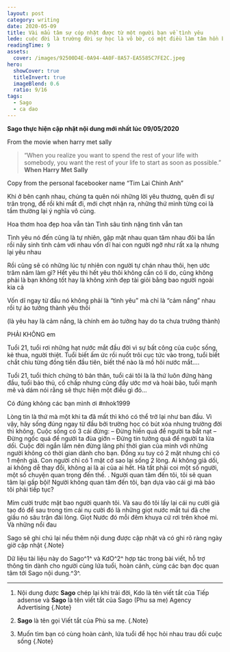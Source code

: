 ```yaml
---
layout: post
category: writing
date: 2020-05-09
title: Vài mẩu tâm sự cóp nhặt được từ một người bạn về tình yêu
lede: cuộc đời là trường đời sự học là vô bờ, có một điều làm tâm hồn bạn thanh thản thì đó là điều đáng quý nhất
readingTime: 9
assets:
  cover: /images/92500D4E-0A94-4A0F-8A57-EA5585C7FE2C.jpeg
hero:
  showCover: true
  titleInvert: true
  imageBlend: 0.6
  ratio: 9/16
tags:
  - Sago
  - ca dao
---
```

**Sago thực hiện cập nhật nội dung mới nhất lúc 09/05/2020**

From the movie when harry met sally

> “When you realize you want to spend the rest of your life with somebody, you want the rest of your life to start as soon as possible.” **When Harry Met Sally**

<Media ratio="844/1500" image="/images/92500D4E-0A94-4A0F-8A57-EA5585C7FE2C.jpeg"/>

Copy from the personal facebooker name “Tim Lai Chinh Anh”

Khi ở bên cạnh nhau, chúng ta quên nói những lời yêu thương, quên đi sự trân trọng, để rồi khi mất đi, mới chợt nhận ra, những thứ mình từng coi là tầm thường lại ý nghĩa vô cùng.


Hoa thơm hoa đẹp hoa vẫn tàn 
Tình sâu tình nặng tình vẫn tan


Tình yêu nó đến cũng là tự nhiên, gặp mặt nhau quan tâm nhau đôi ba lần rồi nãy sinh tình cảm với nhau vốn dĩ hai con người ngỡ như rất xa lạ nhưng lại yêu nhau

Rồi cũng sẽ có những lúc tự nhiên con người tự chán nhau thôi, hẹn ước trăm năm làm gì? Hết yêu thì hết yêu thôi không cần có lí do, cũng không phải là bạn không tốt hay là không xinh đẹp tài giỏi bằng bao người ngoài kia cả

Vốn dĩ ngay từ đầu nó không phải là “tình yêu” mà chỉ là “cảm nắng” nhau rồi tự ảo tưởng thành yêu thôi

(là yêu hay là cảm nắng, là chính em ảo tưởng hay do ta chưa trưởng thành)

PHẢI KHÔNG em


Tuổi 21, tuổi rơi những hạt nước mắt đầu đời vì sự bất công của cuộc sống, kẻ thua, người thiệt. Tuổi biết ấm ức rồi nuốt trôi cục tức vào trong, tuổi biết chắt chiu từng đồng tiền đầu tiên, biết thế nào là mồ hôi nước mắt….

Tuổi 21, tuổi thích chứng tỏ bản thân, tuổi cái tôi là là thứ luôn đứng hàng đầu, tuổi bảo thủ, cố chấp nhưng cũng đầy ước mơ và hoài bão, tuổi mạnh mẽ và dám nói rằng sẽ thực hiện một điều gì đó…

Có đúng không các bạn mình ơi
#nhok1999


Lòng tin là thứ mà một khi ta đã mất thì khó có thể trở lại như ban đầu. Vì vậy, hãy sống đúng ngay từ đầu bởi trường học có bút xóa nhưng trường đời thì không.
 Cuộc sống có 3 cái đừng:
– Đừng hiền quá để người ta bắt nạt
– Đừng ngốc quá để người ta đùa giỡn
– Đừng tin tưởng quá để người ta lừa dối.
 Cuộc đời ngắn lắm nên đừng lãng phí thời gian của mình với những người không có thời gian dành cho bạn.
Đồng xu tuy có 2 mặt nhưng chỉ có 1 mệnh giá. Con người chỉ có 1 mặt cớ sao lại sống 2 lòng. Ai không giả dối, ai không dễ thay đổi, không ai là ai của ai hết. Hà tất phải coi một số người, một số chuyện quan trọng đến thế.
. Người quan tâm đến tôi, tôi sẽ quan tâm lại gấp bội!
Người không quan tâm đến tôi, bạn dựa vào cái gì mà bảo tôi phải tiếp tục?


Mỉm cười trước mặt bao người quanh tôi. Và sau đó tôi lấy lại cái nụ cười giả tạo đó để sau trong tim cái nụ cười đó là những giọt nước mắt tui đã che giấu nó sâu trận đái lòng. Giọt Nước đó mỗi đêm khuya cứ rơi trên khoé mi. Và những nổi đau

Sago sẽ ghi chú lại nếu thêm nội dung được cập nhật và có ghi rõ ràng ngày giờ cập nhật {.Note}

Dữ liệu tài liệu này do Sago^1^ và KdO^2^ hợp tác trong bài viết, hỗ trợ thông tin dành cho người cùng lứa tuổi, hoàn cảnh, cùng các bạn đọc quan tâm tới Sago nội dung.^3^.

---

1. Nội dung được **Sago** chép lại khi trải đời, Kdo là tên viết tắt của Tiếp adsense và **Sago** là tên viết tắt của Sago (Phu sa me) Agency Advertising {.Note}

2. **Sago** là tên gọi Viết tắt của Phù sa mẹ. {.Note}

3. Muốn tìm bạn có cùng hoàn cảnh, lứa tuổi để học hỏi nhau trau dồi cuộc sống {.Note}

<script>
import Media from "../../src/components/Media";

export default {
  components: { Media }
}
</script>
